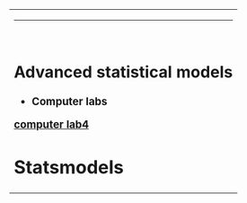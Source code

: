 <table>
<tr><td colspan="2">
<hr>
<br>

  
<B><H3>		
<h2>Advanced statistical models</h2>
<ul class="a">		
<li>Computer labs</li>
</ul></B>

[computer lab4](https://github.com/NicJC/Statsmodels/blob/main/Computer%20Laboratory%204.Rmd)


# Statsmodels
